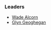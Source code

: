 ### Leaders
* [Wade Alcorn](mailto:wade.alcorn@owasp.org)
* [Glyn Geoghegan](mailto:glyng@owasp.org)

